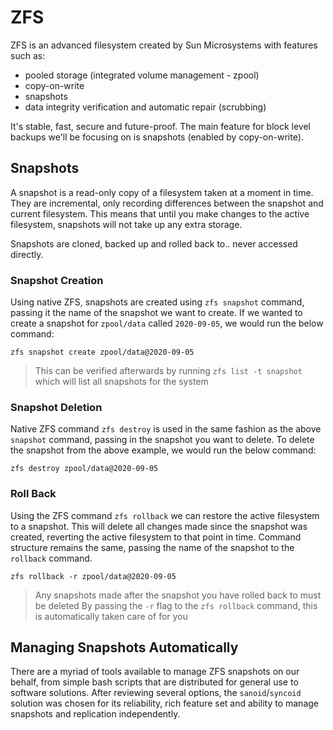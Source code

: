 # ZFS

ZFS is an advanced filesystem created by Sun Microsystems with features such as:
- pooled storage (integrated volume management - zpool)
- copy-on-write
- snapshots
- data integrity verification and automatic repair (scrubbing)

It's stable, fast, secure and future-proof. The main feature for block level backups we'll be focusing on is snapshots (enabled by copy-on-write).

## Snapshots

A snapshot is a read-only copy of a filesystem taken at a moment in time. They are incremental, only recording differences between the snapshot and current filesystem. This means that until you make changes to the active filesystem, snapshots will not take up any extra storage. 

Snapshots are cloned, backed up and rolled back to.. never accessed directly.

### Snapshot Creation

Using native ZFS, snapshots are created using `zfs snapshot` command, passing it the name of the snapshot we want to create. If we wanted to create a snapshot for `zpool/data` called `2020-09-05`, we would run the below command:
```
zfs snapshot create zpool/data@2020-09-05
```
> This can be verified afterwards by running `zfs list -t snapshot`
> which will list all snapshots for the system

### Snapshot Deletion

Native ZFS command `zfs destroy` is used in the same fashion as the above `snapshot` command, passing in the snapshot you want to delete. To delete the snapshot from the above example, we would run the below command:
```
zfs destroy zpool/data@2020-09-05
```

### Roll Back

Using the ZFS command `zfs rollback` we can restore the active filesystem to a snapshot. This will delete all changes made since the snapshot was created, reverting the active filesystem to that point in time. Command structure remains the same, passing the name of the snapshot to the `rollback` command.
```
zfs rollback -r zpool/data@2020-09-05
```
> Any snapshots made after the snapshot you have rolled back to must be deleted
> By passing the `-r` flag to the `zfs rollback` command, this is automatically taken care of for you

## Managing Snapshots Automatically

There are a myriad of tools available to manage ZFS snapshots on our behalf, from simple bash scripts that are distributed for general use to software solutions. After reviewing several options, the `sanoid`/`syncoid` solution was chosen for its reliability, rich feature set and ability to manage snapshots and replication independently.
